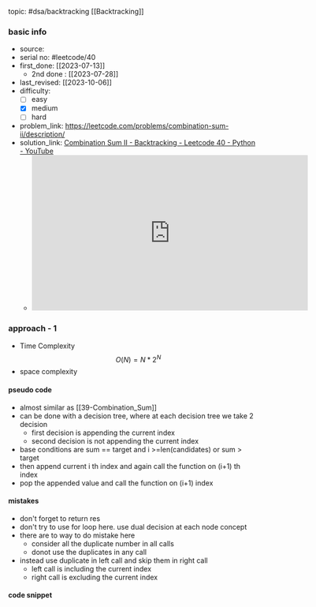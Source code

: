 topic: #dsa/backtracking [[Backtracking]]

### basic info
- source: 
- serial no: #leetcode/40
- first_done: [[2023-07-13]]
	- 2nd done : [[2023-07-28]]
- last_revised: [[2023-10-06]]
- difficulty:
	- [ ] easy
	- [x] medium
	- [ ] hard
- problem_link: https://leetcode.com/problems/combination-sum-ii/description/
- solution_link: [Combination Sum II - Backtracking - Leetcode 40 - Python - YouTube](https://www.youtube.com/watch?v=rSA3t6BDDwg)
	- <iframe width="560" height="315" src="https://www.youtube.com/embed/rSA3t6BDDwg" title="YouTube video player" frameborder="0" allow="accelerometer; autoplay; clipboard-write; encrypted-media; gyroscope; picture-in-picture; web-share" allowfullscreen></iframe>

### approach - 1
- Time Complexity $$O(N) = N*2^N$$
- space complexity

#### pseudo code
- almost similar as [[39-Combination_Sum]]
- can be done with a decision tree, where at each decision tree we take 2 decision
	- first decision is appending the current index 
	- second decision is not appending the current index
- base conditions are sum == target and i >=len(candidates) or sum > target
- then append current i th index and again call the function on (i+1) th index
- pop the appended value and call the function on (i+1) index
#### mistakes
- don't forget to return res
- don't try to use for loop here. use dual decision at each node concept
- there are to way to do mistake here
	- consider all the duplicate number in all calls
	- donot use the duplicates in any call
- instead use duplicate in left call and skip them in right call
	- left call is including the current index
	- right call is excluding the current index
#### code snippet
```python

```